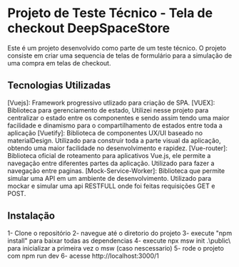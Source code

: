 # Projeto de Teste Técnico - Tela de checkout DeepSpaceStore

Este é um projeto desenvolvido como parte de um teste técnico. O projeto consiste em criar uma sequencia de telas de formulário para a simulação de uma compra em telas de checkout.

## Tecnologias Utilizadas
[Vuejs]: Framework progressivo utlizado para criação de SPA. 
[VUEX]: Biblioteca para gerenciamento de estado, Utilizei nesse projeto para centralizar o estado entre os componentes e sendo assim tendo uma maior facilidade e dinamismo para o compartilhamento de estados entre toda a aplicação
[Vuetify]: Biblioteca de componentes UX/UI baseado no materialDesign. Utilizado para construir toda a parte visual da aplicação, obtendo uma maior facilidade no desenvolvimento e rapidez.
[Vue-router]: Biblioteca oficial de roteamento para aplicativos Vue.js, ele permite a navegação entre diferentes partes da aplicação. Utilizado para fazer a navegação entre paginas.
[Mock-Service-Worker]: Biblioteca que permite simular uma API em um ambiente de desenvolvimento. Utilizado para mockar e simular uma api RESTFULL onde foi feitas requisições GET e POST.

## Instalação
1- Clone o repositório
2- navegue até o diretorio do projeto
3- execute "npm install" para baixar todas as dependencias
4- execute npx msw init .\public\ para inicializar a primeira vez o msw (caso nescessario)
5- rode o projeto com npm run dev 
6- acesse http://localhost:3000/1

